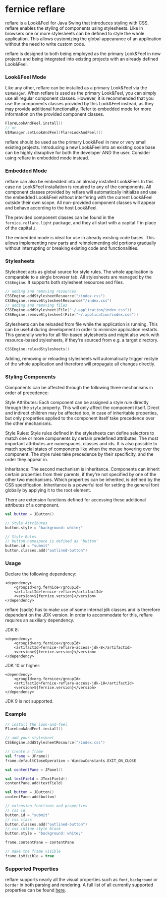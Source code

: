 # fernice reflare

reflare is a Look&Feel for Java Swing that introduces styling with CSS. reflare enables the styling of components using stylesheets. Like in browsers one or
more stylesheets can be defined to style the whole application. This allows customizing the global appearance of an application without the need to write custom
code.

reflare is designed to both being employed as the primary Look&Feel in new projects and being integrated into existing projects with an already defined
Look&Feel.

### Look&Feel Mode

Like any other, reflare can be installed as a primary Look&Feel via the `UIManager`. When reflare is used as the primary Look&Feel, you can simply use all
regular component classes. However, it is recommended that you use the components classes provided by this Look&Feel instead, as they may provide additional
functionality. Refer to embedded mode for more information on the provided component classes.

```kotlin
FlareLookAndFeel.install()
// or
UIManager.setLookAndFeel(FlareLookAndFeel())
```

reflare should be used as the primary Look&Feel in new or very small existing projects. Introducing a new Look&Feel into an existing code base can be highly
disruptive for both the developer AND the user. Consider using reflare in embedded mode instead.

### Embedded Mode

reflare can also be embedded into an already installed Look&Feel. In this case no Look&Feel installation is required to any of the components. All component
classes provided by reflare will automatically initialize and use the embedded Look&Feel without interfering with the current Look&Feel outside their own scope.
All non-provided component classes will appear and behave according to the host Look&Feel.

The provided component classes can be found in the `fernice.reflare.light` package, and they all start with a capital `F` in place of the capital `J`.

The embedded mode is ideal for use in already existing code bases. This allows implementing new parts and reimplementing old portions gradually without
interrupting or breaking existing code and functionalities.

### Stylesheets

Stylesheet acts as global source for style rules. The whole application is comparable to a single browser tab. All stylesheets are managed by the `CSSEngine`.
It supports both stylesheet resources and files.

```kotlin
// adding and removing resources
CSSEngine.addStylesheetResource("/index.css")
CSSEngine.removeStylesheetResource("/index.css")
// adding and removing files
CSSEngine.addStylesheet(File("~/.application/index.css"))
CSSEngine.removeStylesheet(File("~/.application/index.css"))
```

Stylesheets can be reloaded from file while the application is running. This can be useful during development in order to minimize application restarts. This
generally works for all file-based stylesheets and might also work with resource-based stylesheets, if they're sourced from e.g. a target directory.

```kotlin
CSSEngine.reloadStylesheets()
```

Adding, removing or reloading stylesheets will automatically trigger restyle of the whole application and therefore will propagate all changes directly.

### Styling Components

Components can be affected through the following three mechanisms in order of precedence:

Style Attributes: Each component can be assigned a style rule directly through the `style` property. This will only affect the component itself. Direct and
indirect children may be affected too, in case of inheritable properties, but only properties applied to the component itself take precedence over the other
mechanisms.

Style Rules: Style rules defined in the stylesheets can define selectors to match one or more components by certain predefined attributes. The most important
attributes are namespaces, classes and ids. It is also possible to match special states of components like when the mouse hovering over the component. The style
rules take precedence by their specificity, and the order they appear in.

Inheritance: The second mechanism is inheritance. Components can inherit certain properties from their parents, if they're not specified by one of the other two
mechanisms. Which properties can be inherited, is defined by the CSS specification. Inheritance is a powerful tool for setting the general font globally by
applying it to the root element.

There are extension functions defined for accessing these additional attributes of a component.

```kotlin
val button = JButton()

// Style Attributes
button.style = "background: white;"

// Style Rules
// button.namespace is defined as 'button'
button.id = "submit"
button.classes.add("outlined-button")
```

### Usage

Declare the following dependency:

```
<dependency>
    <groupId>org.fernice</groupId>
    <artifactId>fernice-reflare</artifactId>
    <version>${fernice.version}</version>
</dependency>
```

reflare (sadly) has to make use of some internal jdk classes and is therefore dependent on the JDK version. In order to accommodate for this, reflare requires
an auxiliary dependency.

JDK 8:

```
<dependency>
    <groupId>org.fernice</groupId>
    <artifactId>fernice-reflare-access-jdk-8</artifactId>
    <version>${fernice.version}</version>
</dependency>
```

JDK 10 or higher:

```
<dependency>
    <groupId>org.fernice</groupId>
    <artifactId>fernice-reflare-access-jdk-10</artifactId>
    <version>${fernice.version}</version>
</dependency>
```

JDK 9 is not supported.

### Example

```kotlin
// install the look-and-feel
FlareLookAndFeel.install()

// add your stylesheet
CSSEngine.addStylesheetResource("/index.css")

// create a frame
val frame = JFrame()
frame.defaultCloseOperation = WindowConstants.EXIT_ON_CLOSE

val contentPane = JPanel()

val textField = JTextField()
contentPane.add(textField)

val button = JButton()
contentPane.add(button)

// extension functions and properties
// css id
button.id = "submit"
// css class
button.classes.add("outlined-button")
// css inline style block
button.style = "background: white;"

frame.contentPane = contentPane

// make the frame visible
frame.isVisible = true
```

### Supported Properties

reflare supports nearly all the visual properties such as `font`, `background` or `border` in both parsing and rendering. A full list of all currently supported
properties can be found [here](SUPPORTED.md).
